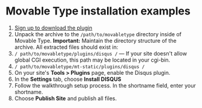 # Movable Type installation examples

1. [Sign up to download the plugin](http://disqus.com/admin/signup/)
2. Unpack the archive to the `/path/to/movabletype` directory inside of Movable Type.  **Important:** Maintain the directory structure of the archive. All extracted files should exist in:
3. `/ path/to/movabletype/plugins/disqus /` — If your site doesn't allow global CGI execution, this path may be located in your cgi-bin.
4. `/ path/to/movabletype/mt-static/plugins/disqus /`
5. On your site's **Tools > Plugins** page, enable the Disqus plugin.
6. In the **Settings** tab, choose **Install DISQUS**
7. Follow the walkthrough setup process. In the shortname field, enter your shortname.
8. Choose **Publish Site** and publish all files.
